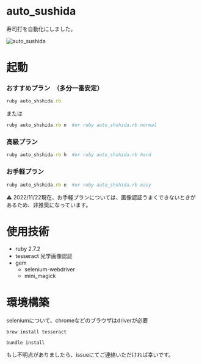 # auto_sushida

寿司打を自動化にしました。

![auto_sushida](https://user-images.githubusercontent.com/78460152/203343949-b9909116-3207-4b44-b53a-339423e106c0.gif)


# 起動

### おすすめプラン　（多分一番安定）
```ruby
ruby auto_shshida.rb
```
または
```ruby
ruby auto_shshida.rb n  #or ruby auto_shshida.rb normal
```

### 高級プラン
```ruby
ruby auto_shshida.rb h  #or ruby auto_shshida.rb hard
```

### お手軽プラン
```ruby
ruby auto_shshida.rb e  #or ruby auto_shshida.rb easy
```
⚠️ 2022/11/22現在、お手軽プランについては、画像認証うまくできないときがあるため、非推奨になっています。


# 使用技術
- ruby 2.7.2
- tesseract 光学画像認証
- gem
  - selenium-webdriver
  - mini_magick

# 環境構築
seleniumについて、chromeなどのブラウザはdriverが必要

```
brew install tesseract
```

```
bundle install
```

もし不明点がありましたら、issueにてご連絡いただければ幸いです。
